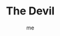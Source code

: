 ---
# basics
title     		 : "The Devil"
token					 : 'major-15'
card_type			 : '' # major, minor, court
layout				 : "tarot-card"
author    		 : 'me'
one_liner 		 : "Shadow, materialism, bondage, delusion"
alt_names			 : []
images				 : ['/assets/images/tarot/rws/rw-major-15.jpg']
keywords			 : ['shadow', 'materialism', 'bondage', 'delusion']
url						 : 'tarot/cards/major-15'
aliases				 : ['devil', 'the-devil']

meaning_light  : "Appreciating the luxuries that life has to offer. Being comfortable in your own skin. Enjoying your sexuality. Splurging on an expensive personal item. Embracing the fact that everyone has a darker side. Dealing with unhealthy impulses in healthy ways."

meaning_shadow : "Putting excessive emphasis on superficial things. Always wanting more. Valuing possessions more than people or relationships. Allowing base instincts to govern your life. Being selfish. Attributing your own dark impulses to outside forces or other people."

# more detail
correspondence_suit 				: ""
correspondence_archetype 		: "The Shadow, The Other"
correspondence_hebrew 			: "Ayin/Eye/70"
correspondence_element 			: ""
correspondence_planet 			: "Saturn"
correspondence_astrological : "Capricorn"
correspondence_mystical 		: "The Biblical Satan, certainly. Fallen angels, including Lucifer. Bacchus and Pan. Tempters and serpents of every stripe."
correspondence_story 				: "The main character comes face to face with their adversary. Alternatively, the main character realizes that his or her own perceptions or actions are the cause of the story’s primary problem."

advice_relationships 	 : "Avoid the temptation to blame everything on everyone else; own your own contribution to the relationship’s success or failure. Doing what feels good is not always the best strategy. Take care that sexual attraction plays a healthy role; resist the tendency to be dominated by cravings."

advice_work 					 : "The bottom line is important, but not all-important. Do not allow material concerns to obscure human issues. There’s nothing wrong with enjoying or being compensated for good work—but keep the money in perspective. Know when to say, “Enough’s enough.”"

advice_spirituality 	 : "Many traditions position the body as bad or evil, something unclean. In your own spiritual practice, consider the wisdom of relishing the body and its spectrum of sensations. You can honor the pleasures of the body without being enslaved by them."

advice_personal_growth : "Be honest: what habit or attitude holds you back most? You might find that the qualities you most detest in others are, in fact, reflections of your darkest self. Rather than be chained to old attitudes or habits, embrace your shortcomings and strive to make more conscious choices."

advice_fortune_telling : "Adultery and unfaithfulness. A string of extremely bad luck is coming your way. Beware evil influences and wolves in sheep’s clothing."

questions	: ["Which plays the greatest role in your challenge: fear, attraction, or denial?", "What all-consuming obsession or passion plays a role in your situation?", "In your situation, are you being led by your conscience or your cravings?", "How might false unity or misrepresented loyalty play a role in your situation?", "What enslaves me? How can I set myself free?", "How can I reevaluate the importance I assign to superficial things?", "To what extent do my cravings define me?"]

# referenced in the symbols.toml data file
symbols	  : ['6', 'devil', 'prisoners', 'flames', 'pentagram', 'nudity']

# metadata
suppress_topnav : true
related_cards 	: ['major-06']

---